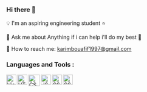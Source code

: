 ### Hi there 👋

:bulb: I'm an aspiring engineering student :star:

:speech_balloon: Ask me about Anything if i can help i'll do my best :man: 

:email: How to reach me: karimbouafif1997@gmail.com

### Languages and Tools : 

<img align="left" alt="Visual Studio Code" width="26px" src="https://user-images.githubusercontent.com/48072325/101243874-642c8180-3703-11eb-88f1-dba4eccf15ca.png" />
<img align="left" alt="HTML 5" width="26px" src="https://user-images.githubusercontent.com/48072325/101243929-ac4ba400-3703-11eb-9b4c-8dcfb7ab0b25.png" />
<img align="left" alt="CSS" width="30px" src="https://user-images.githubusercontent.com/48072325/101243957-d43b0780-3703-11eb-8c32-d1a019bc68f9.png" />
<img align="left" alt="JS" width="26px" src="https://user-images.githubusercontent.com/48072325/101243975-fd5b9800-3703-11eb-971f-58e6ea577085.jpg" />
<img align="left" alt="CSS" width="26px" src="https://user-images.githubusercontent.com/48072325/101243999-1d8b5700-3704-11eb-9fab-e352d35e10c2.png" />
<img align="left" alt="CSS" width="26px" src="https://user-images.githubusercontent.com/48072325/101244017-372c9e80-3704-11eb-95e4-cc46910e4df5.jpg" />
